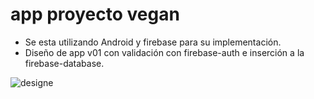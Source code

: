 # app proyecto vegan
- Se esta utilizando Android y firebase para su implementación.
- Diseño de app v01 con validación con firebase-auth e inserción a la firebase-database.

![designe](https://user-images.githubusercontent.com/38017835/59243429-9ffd8e00-8bd5-11e9-89be-15f9165fd21c.PNG)
